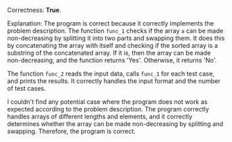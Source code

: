 Correctness: **True**.

Explanation: The program is correct because it correctly implements the problem description. The function `func_1` checks if the array `a` can be made non-decreasing by splitting it into two parts and swapping them. It does this by concatenating the array with itself and checking if the sorted array is a substring of the concatenated array. If it is, then the array can be made non-decreasing, and the function returns 'Yes'. Otherwise, it returns 'No'.

The function `func_2` reads the input data, calls `func_1` for each test case, and prints the results. It correctly handles the input format and the number of test cases.

I couldn't find any potential case where the program does not work as expected according to the problem description. The program correctly handles arrays of different lengths and elements, and it correctly determines whether the array can be made non-decreasing by splitting and swapping. Therefore, the program is correct.